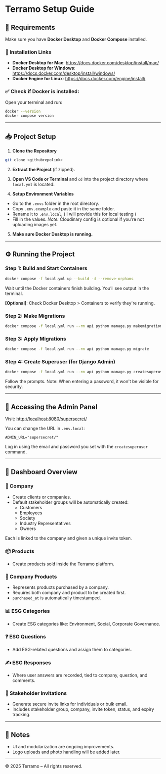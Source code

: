 # Terramo Setup Guide

## 🚀 Requirements

Make sure you have **Docker Desktop** and **Docker Compose** installed.

### 🔗 Installation Links
- **Docker Desktop for Mac**: https://docs.docker.com/desktop/install/mac/
- **Docker Desktop for Windows**: https://docs.docker.com/desktop/install/windows/
- **Docker Engine for Linux**: https://docs.docker.com/engine/install/

### ✅ Check if Docker is installed:
Open your terminal and run:
```bash
docker --version
docker compose version
```

---

## 📥 Project Setup

1. **Clone the Repository**
```bash
git clone <githubrepolink>
```

2. **Extract the Project** (if zipped).

3. **Open VS Code or Terminal** and `cd` into the project directory where `local.yml` is located.

4. **Setup Environment Variables**
- Go to the `.envs` folder in the root directory.
- Copy `.env.example` and paste it in the same folder.
- Rename it to `.env.local`, ( I will provide this for local testing )
- Fill in the values. *Note:* Cloudinary config is optional if you're not uploading images yet.

5. **Make sure Docker Desktop is running.**

---

## ⚙️ Running the Project

### Step 1: Build and Start Containers
```bash
docker compose -f local.yml up --build -d --remove-orphans
```
Wait until the Docker containers finish building. You’ll see output in the terminal.

**[Optional]**: Check Docker Desktop > Containers to verify they're running.

### Step 2: Make Migrations
```bash
docker compose -f local.yml run --rm api python manage.py makemigrations
```

### Step 3: Apply Migrations
```bash
docker compose -f local.yml run --rm api python manage.py migrate
```

### Step 4: Create Superuser (for Django Admin)
```bash
docker compose -f local.yml run --rm api python manage.py createsuperuser
```
Follow the prompts. Note: When entering a password, it won't be visible for security.

---

## 🔐 Accessing the Admin Panel

Visit: [http://localhost:8080/supersecret/](http://localhost:8080/supersecret/)

You can change the URL in `.env.local`:
```
ADMIN_URL="supersecret/"
```

Log in using the email and password you set with the `createsuperuser` command.

---

## 🧭 Dashboard Overview

### 🏢 Company
- Create clients or companies.
- Default stakeholder groups will be automatically created:
  - Customers
  - Employees
  - Society
  - Industry Representatives
  - Owners

Each is linked to the company and given a unique invite token.

### 📦 Products
- Create products sold inside the Terramo platform.

### 🏢 Company Products
- Represents products purchased by a company.
- Requires both company and product to be created first.
- `purchased_at` is automatically timestamped.

### 📊 ESG Categories
- Create ESG categories like: Environment, Social, Corporate Governance.

### ❓ ESG Questions
- Add ESG-related questions and assign them to categories.

### ✍️ ESG Responses
- Where user answers are recorded, tied to company, question, and comments.

### 💌 Stakeholder Invitations
- Generate secure invite links for individuals or bulk email.
- Includes stakeholder group, company, invite token, status, and expiry tracking.

---

## 📁 Notes
- UI and modularization are ongoing improvements.
- Logo uploads and photo handling will be added later.

---

© 2025 Terramo – All rights reserved.
